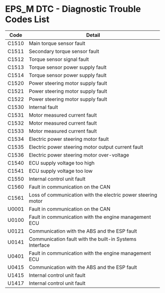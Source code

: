 # EPS_M DTC - Diagnostic Trouble Codes List

| Code | Detail |
| - | - |
| C1510 | Main torque sensor fault |
| C1511 | Secondary torque sensor fault |
| C1512 | Torque sensor signal fault |
| C1513 | Torque sensor power supply fault |
| C1514 | Torque sensor power supply fault |
| C1520 | Power steering motor supply fault |
| C1521 | Power steering motor supply fault |
| C1522 | Power steering motor supply fault |
| C1530 | Internal fault |
| C1531 | Motor measured current fault |
| C1532 | Motor measured current fault |
| C1533 | Motor measured current fault |
| C1534 | Electric power steering motor fault |
| C1535 | Electric power steering motor output current fault |
| C1536 | Electric power steering motor over-voltage |
| C1540 | ECU supply voltage too high |
| C1541 | ECU supply voltage too low |
| C1550 | Internal control unit fault |
| C1560 | Fault in communication on the CAN |
| C1561 | Loss of communication with the electric power steering motor |
| U0001 | Fault in communication on the CAN |
| U0100 | Fault in communication with the engine management ECU |
| U0121 | Communication with the ABS and the ESP fault |
| U0141 | Communication fault with the built-in Systems Interface |
| U0401 | Fault in communication with the engine management ECU |
| U0415 | Communication with the ABS and the ESP fault |
| U1415 | Internal control unit fault |
| U1417 | Internal control unit fault |
